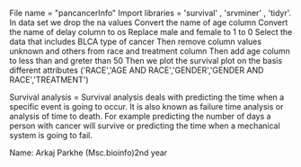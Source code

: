 File name = "pancancerInfo"
Import libraries = 'survival' , 'srvminer' , 'tidyr'.
In data set we drop the na values
Convert the name of age column
Convert the name of delay column to os
Replace male and female to 1 to 0
Select the data that includes BLCA type of cancer
Then remove column values unknown and others from race and treatment column
Then add age column to less than and greter than 50
Then we plot the survival plot on the basis different attributes
('RACE','AGE AND RACE','GENDER','GENDER AND RACE','TREATMENT')

Survival analysis = Survival analysis deals with predicting the time when a specific event is going to occur. It is also known as failure time analysis or analysis of time to death. For example predicting the number of days a person with cancer will survive or predicting the time when a mechanical system is going to fail.

Name: Arkaj Parkhe (Msc.bioinfo)2nd year
